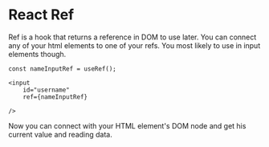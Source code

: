# React Ref

Ref is a hook that returns a reference in DOM to use later. You can connect any of your html elements to one of your refs. You most likely to use in input elements though.

```
const nameInputRef = useRef();

<input
	id="username"
	ref={nameInputRef}

/>
```
Now you can connect with your HTML element's DOM node and get his current value and reading data.
